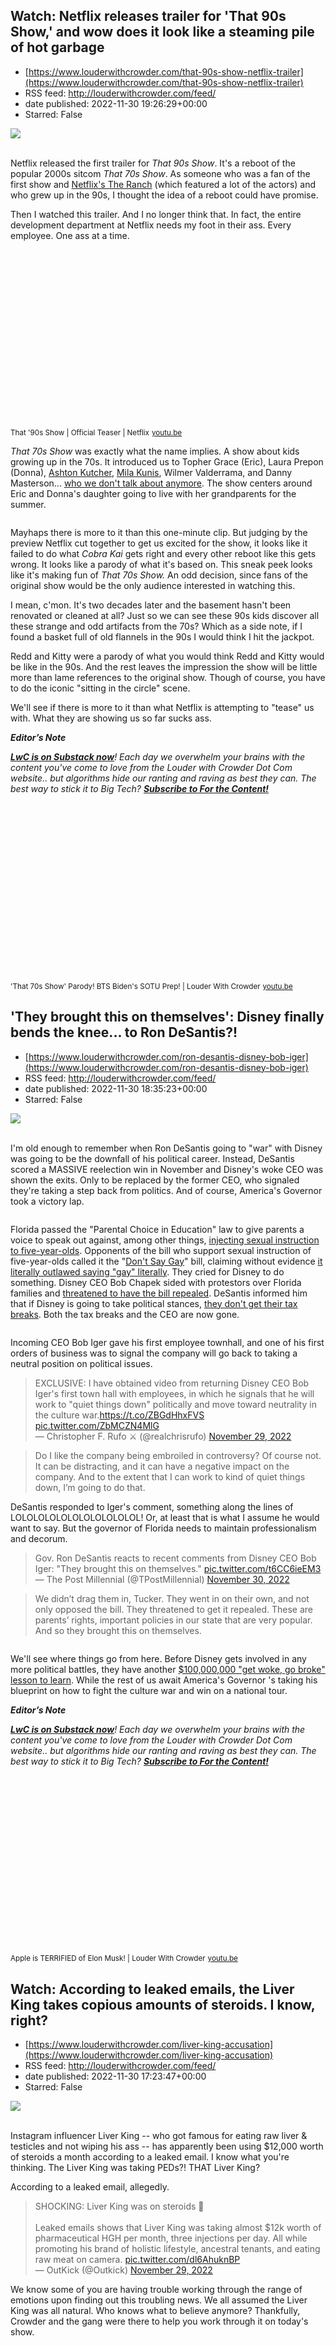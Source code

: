 ## Watch: Netflix releases trailer for 'That 90s Show,' and wow does it look like a steaming pile of hot garbage
 - [https://www.louderwithcrowder.com/that-90s-show-netflix-trailer](https://www.louderwithcrowder.com/that-90s-show-netflix-trailer)
 - RSS feed: http://louderwithcrowder.com/feed/
 - date published: 2022-11-30 19:26:29+00:00
 - Starred: False

<img src="https://www.louderwithcrowder.com/media-library/image.png?id=32237373&amp;width=1200&amp;height=800&amp;coordinates=20%2C0%2C4%2C0" /><br /><br /><p>Netflix released the first trailer for <em>That 90s Show</em>. It's a reboot of the popular 2000s sitcom <em>That 70s Show</em>.  As someone who was a fan of the first show and <a href="https://www.louderwithcrowder.com/ashton-kutchers-character-ranch-pro-life" target="_blank">Netflix's The Ranch</a> (which featured a lot of the actors) and who grew up in the 90s, I thought the idea of a reboot could have promise.</p><p>Then I watched this trailer. And I no longer think that. In fact, the entire development department at Netflix needs my foot in their ass. Every employee. One ass at a time.</p><p class="shortcode-media shortcode-media-youtube">
<span class="rm-shortcode" style="display: block; padding-top: 56.25%;"></span>
<small class="image-media media-caption">That '90s Show | Official Teaser | Netflix</small>
<small class="image-media media-photo-credit">
<a href="https://youtu.be/jOpoPPIRtdQ" target="_blank">youtu.be</a>
</small>
</p>
<p><em>That 70s Show</em> was exactly what the name implies. A show about kids growing up in the 70s. It introduced us to Topher Grace (Eric), Laura Prepon (Donna), <a href="https://www.louderwithcrowder.com/ashton-kutcher-spy-tiktok" target="_blank">Ashton Kutcher</a>, <a href="https://www.louderwithcrowder.com/mila-kunis-oscars-will-smith" target="_blank">Mila Kunis</a>, Wilmer Valderrama, and Danny Masterson... <a href="https://www.louderwithcrowder.com/danny-mastersons-publicist-worst-excuse-alleged-rapey-ways" target="_blank">who we don't talk about anymore</a>. The show centers around Eric and Donna's daughter going to live with her grandparents for the summer.</p><p class="shortcode-media shortcode-media-rebelmouse-image">
<img alt="" class="rm-shortcode" id="ff7c0" src="https://www.louderwithcrowder.com/media-library/image.gif?id=32237415&amp;width=980" />
</p>
<p>Mayhaps there is more to it than this one-minute clip. But judging by the preview Netflix cut together to get us excited for the show, it looks like it failed to do what <em>Cobra Kai</em> gets right and every other reboot like this gets wrong. It looks like a parody of what it's based on. This sneak peek looks like it's making fun of <em>That 70s Show. </em>An odd decision, since fans of the original show would be the only audience interested in watching this.</p><p>I mean, c'mon. It's two decades later and the basement hasn't been renovated or cleaned at all? Just so we can see these 90s kids discover all these strange and odd artifacts from the 70s? Which as a side note, if I found a basket full of old flannels in the 90s I would think I hit the jackpot.</p><p>Redd and Kitty were a parody of what you would think Redd and Kitty would be like in the 90s. And the rest leaves the impression the show will be little more than lame references to the original show. Though of course, you have to do the iconic "sitting in the circle" scene.</p><p>We'll see if there is more to it than what Netflix is attempting to "tease" us with. What they are showing us so far sucks ass.</p><p><p>
<em><strong>Editor’s Note</strong>
</em>
</p>
<p>
<em><strong><a href="https://lwcnewswire.substack.com/" target="_blank">LwC is on Substack now</a></strong>! Each day we overwhelm your brains with the content you've come to love from the Louder with Crowder Dot Com website.. but algorithms hide our ranting and raving as best they can. The best way to stick it to Big Tech? </em><strong><a href="https://lwcnewswire.substack.com/" target="_blank"><em>Subscribe to For the Content!</em></a></strong>
</p></p><p class="shortcode-media shortcode-media-youtube">
<span class="rm-shortcode" style="display: block; padding-top: 56.25%;"></span>
<small class="image-media media-caption">'That 70s Show' Parody! BTS Biden's SOTU Prep! | Louder With Crowder</small>
<small class="image-media media-photo-credit">
<a href="https://youtu.be/eHlpYUnKktk" target="_blank">youtu.be</a>
</small>
</p>

## 'They brought this on themselves': Disney finally bends the knee... to Ron DeSantis?!
 - [https://www.louderwithcrowder.com/ron-desantis-disney-bob-iger](https://www.louderwithcrowder.com/ron-desantis-disney-bob-iger)
 - RSS feed: http://louderwithcrowder.com/feed/
 - date published: 2022-11-30 18:35:23+00:00
 - Starred: False

<img src="https://www.louderwithcrowder.com/media-library/image.png?id=32236458&amp;width=1245&amp;height=700&amp;coordinates=0%2C0%2C0%2C118" /><br /><br /><p>I'm old enough to remember when Ron DeSantis going to "war" with Disney was going to be the downfall of his political career. Instead, DeSantis scored a MASSIVE reelection win in November and Disney's woke CEO was shown the exits. Only to be replaced by the former CEO, who signaled they're taking a step back from politics. And of course, America's Governor took a victory lap.</p><p class="shortcode-media shortcode-media-rebelmouse-image">
<img alt="" class="rm-shortcode" id="187e2" src="https://www.louderwithcrowder.com/media-library/image.gif?id=32236915&amp;width=980" />
</p>
<p>Florida passed the "Parental Choice in Education" law to give parents a voice to speak out against, among other things, <a href="https://www.louderwithcrowder.com/ron-desantis-disney-protests" target="_blank">injecting sexual instruction to five-year-olds</a>. Opponents of the bill who support sexual instruction of five-year-olds called it the "<a href="https://www.louderwithcrowder.com/ron-desantis-disney-phone-call" target="_blank">Don't Say Gay</a>" bill, claiming without evidence <a href="https://www.louderwithcrowder.com/search/?q=rubin+desantis" target="_blank">it literally outlawed saying "gay" literally</a>. They cried for Disney to do something. Disney CEO Bob Chapek sided with protestors over Florida families and <a href="https://www.louderwithcrowder.com/ron-desantis-disney-response" target="_blank">threatened to have the bill repealed</a>. DeSantis informed him that if Disney is going to take political stances, <a href="https://www.louderwithcrowder.com/ron-desantis-signs-disney-bill" target="_blank">they don't get their tax breaks</a>. Both the tax breaks and the CEO are now gone.</p><p class="shortcode-media shortcode-media-rebelmouse-image">
<img alt="" class="rm-shortcode" id="aa718" src="https://www.louderwithcrowder.com/media-library/image.gif?id=32236928&amp;width=980" />
</p>
<p>Incoming CEO Bob Iger gave his first employee townhall, and one of his first orders of business was to signal the company will go back to taking a neutral position on political issues. </p><div class="rm-embed embed-media"><blockquote class="twitter-tweet">EXCLUSIVE: I have obtained video from returning Disney CEO Bob Iger's first town hall with employees, in which he signals that he will work to "quiet things down" politically and move toward neutrality in the culture war.<a href="https://t.co/ZBGdHhxFVS">https://t.co/ZBGdHhxFVS</a> <a href="https://t.co/ZbMCZN4MlG">pic.twitter.com/ZbMCZN4MlG</a><br />— Christopher F. Rufo ⚔️ (@realchrisrufo) <a href="https://twitter.com/realchrisrufo/status/1597683598496526338?ref_src=twsrc%5Etfw">November 29, 2022</a></blockquote> </div><blockquote>Do I like the company being embroiled in controversy? Of course not. It can be distracting, and it can have a negative impact on the company. And to the extent that I can work to kind of quiet things down, I’m going to do that.</blockquote><p>DeSantis responded to Iger's comment, something along the lines of LOLOLOLOLOLOLOLOLOLOLOL! Or, at least that is what I assume he would want to say. But the governor of Florida needs to maintain professionalism and decorum.</p><div class="rm-embed embed-media"><blockquote class="twitter-tweet">Gov. Ron DeSantis reacts to recent comments from Disney CEO Bob Iger: "They brought this on themselves." <a href="https://t.co/t6CC6ieEM3">pic.twitter.com/t6CC6ieEM3</a><br />— The Post Millennial (@TPostMillennial) <a href="https://twitter.com/TPostMillennial/status/1597778995180773382?ref_src=twsrc%5Etfw">November 30, 2022</a></blockquote> </div><blockquote>We didn’t drag them in, Tucker. They went in on their own, and not only opposed the bill. They threatened to get it repealed. These are parents’ rights, important policies in our state that are very popular. And so they brought this on themselves.</blockquote><p class="shortcode-media shortcode-media-rebelmouse-image">
<img alt="" class="rm-shortcode" id="facfd" src="https://www.louderwithcrowder.com/media-library/image.gif?id=32237222&amp;width=980" />
</p>
<p>We'll see where things go from here. Before Disney gets involved in any more political battles, they have another <a href="https://www.louderwithcrowder.com/strange-world-box-office" target="_blank">$100,000,000 "get woke, go broke" lesson to learn</a>. While the rest of us await America's Governor 's taking his blueprint on how to fight the culture war and win on a national tour.</p><p><p>
<em><strong>Editor’s Note</strong>
</em>
</p>
<p>
<em><strong><a href="https://lwcnewswire.substack.com/" target="_blank">LwC is on Substack now</a></strong>! Each day we overwhelm your brains with the content you've come to love from the Louder with Crowder Dot Com website.. but algorithms hide our ranting and raving as best they can. The best way to stick it to Big Tech? </em><strong><a href="https://lwcnewswire.substack.com/" target="_blank"><em>Subscribe to For the Content!</em></a></strong>
</p></p><p class="shortcode-media shortcode-media-youtube">
<span class="rm-shortcode" style="display: block; padding-top: 56.25%;"></span>
<small class="image-media media-caption">Apple is TERRIFIED of Elon Musk! | Louder With Crowder</small>
<small class="image-media media-photo-credit">
<a href="https://youtu.be/jEM0W5MkXTo" target="_blank">youtu.be</a>
</small>
</p>

## Watch: According to leaked emails, the Liver King takes copious amounts of steroids. I know, right?
 - [https://www.louderwithcrowder.com/liver-king-accusation](https://www.louderwithcrowder.com/liver-king-accusation)
 - RSS feed: http://louderwithcrowder.com/feed/
 - date published: 2022-11-30 17:23:47+00:00
 - Starred: False

<img src="https://www.louderwithcrowder.com/media-library/image.png?id=32236188&amp;width=1245&amp;height=700&amp;coordinates=0%2C0%2C0%2C120" /><br /><br /><p>Instagram influencer Liver King -- who got famous for eating raw liver & testicles and not wiping his ass -- has apparently been using $12,000 worth of steroids a month according to a leaked email. I know what you're thinking. The Liver King was taking PEDs?! THAT Liver King?</p><p>According to a leaked email, allegedly.</p><div class="rm-embed embed-media"><blockquote class="twitter-tweet">SHOCKING: Liver King was on steroids 💉<br /><br />Leaked emails shows that Liver King was taking almost $12k worth of pharmaceutical HGH per month, three injections per day. All while promoting his brand of holistic lifestyle, ancestral tenants, and eating raw meat on camera. <a href="https://t.co/dl6AhuknBP">pic.twitter.com/dl6AhuknBP</a><br />— OutKick (@Outkick) <a href="https://twitter.com/Outkick/status/1597646061426061312?ref_src=twsrc%5Etfw">November 29, 2022</a></blockquote> </div><p>We know some of you are having trouble working through the range of emotions upon finding out this troubling news. We all assumed the Liver King was all natural. Who knows what to believe anymore? Thankfully, Crowder and the gang were there to help you work through it on today's show.<br /></p><p class="shortcode-media shortcode-media-youtube">
<span class="rm-shortcode" style="display: block; padding-top: 56.25%;"></span>
<small class="image-media media-caption">BALENCIAGA SCANDAL GOES DEEPER THAN YOU THINK! | Louder with Crowder</small>
<small class="image-media media-photo-credit">
<a href="https://youtu.be/UNJaa727Ty0?t=371" target="_blank">youtu.be</a>
</small>
</p>
<p>The leaked email <a href="https://generationiron.com/liver-king-steroid-cycle-leaked/" target="_blank">revealed he was on</a>: </p><ul><li>“IGF-1 LR – been taking this for a year”</li><li>“CJC w/ Imap – been taking this for a year”</li><li>“Ibutamoren – been taking this for 2 months”</li><li>“Omnitrope – been taking this for 6 weeks”</li><li>“Test cyp 0.6cc per week – cruise dose”</li><li>“Decca cyp 0.6cc per week – been taking this for 3 weeks”</li><li>“Winstrol 50mg / day (just started this) – been taking this for 3 weeks”</li></ul><p><p>
<em><strong>Editor’s Note</strong>
</em>
</p>
<p>
<em><strong><a href="https://lwcnewswire.substack.com/" target="_blank">LwC is on Substack now</a></strong>! Each day we overwhelm your brains with the content you've come to love from the Louder with Crowder Dot Com website.. but algorithms hide our ranting and raving as best they can. The best way to stick it to Big Tech? </em><strong><a href="https://lwcnewswire.substack.com/" target="_blank"><em>Subscribe to For the Content!</em></a></strong>
</p><br /></p>

## New York Times capes for pedos, claims YOU'RE the conspiracy theorist for thinking Balenciaga ad was gross
 - [https://www.louderwithcrowder.com/new-york-times-balenciaga](https://www.louderwithcrowder.com/new-york-times-balenciaga)
 - RSS feed: http://louderwithcrowder.com/feed/
 - date published: 2022-11-30 15:41:19+00:00
 - Starred: False

<img src="https://www.louderwithcrowder.com/media-library/image.png?id=32235492&amp;width=1245&amp;height=700&amp;coordinates=0%2C0%2C0%2C118" /><br /><br /><p>Balenciaga felt that little girls interacting with fetish gear were a great way to sell expensive couture. You may have been disgusted by it due to your having morals and a sense of decency. Turns out, according to the New York Times, you are only offended because you watch too much Fox News, hunt for people in pizza places, and are too much a rube to understand "art."</p><p>To recap, <a href="https://www.louderwithcrowder.com/balenciaga-cooper-kupp" target="_blank">Balenciaga released photos featuring children holding provocative Teddy Bear bags while </a><a href="https://www.louderwithcrowder.com/balenciaga-cooper-kupp">BDSM and alcohol props lined the bed</a>. They also released a second ad, where scattered on a cluttered desk <a href="https://www.foxnews.com/sports/super-bowl-mvp-cooper-kupp-slams-balenciaga-controversial-ad-campaign?intcmp=tw_fnc" target="_blank">there was a copy of United States v. Williams</a>. It's a Supreme Court case about distributing child pornography.</p><div class="rm-embed embed-media"><blockquote class="twitter-tweet">the brand "Balenciaga" just did a uh..... interesting... photoshoot for their new products recently which included a very purposely poorly hidden court document about 'virtual child porn'<br /><br />normal stuff <a href="https://t.co/zjMN5WhZ0s">pic.twitter.com/zjMN5WhZ0s</a><br />— shoe (@shoe0nhead) <a href="https://twitter.com/shoe0nhead/status/1594532715126202368?ref_src=twsrc%5Etfw">November 21, 2022</a></blockquote> </div><p>Gross, right? Only if you believe in QAnon according to the New York Times.</p><div class="rm-embed embed-media"><blockquote class="twitter-tweet">How the Balenciaga controversy has become one of the most explicit collisions of internet culture, politics, fashion and conspiracy theories to date. With ⁦<a href="https://twitter.com/VVFriedman?ref_src=twsrc%5Etfw">@VVFriedman</a>⁩ and ⁦<a href="https://twitter.com/jtes?ref_src=twsrc%5Etfw">@jtes</a>⁩ <a href="https://t.co/WoczAWlzLj">https://t.co/WoczAWlzLj</a><br />— Elizabeth Paton (@LizziePaton) <a href="https://twitter.com/LizziePaton/status/1597512045209042944?ref_src=twsrc%5Etfw">November 29, 2022</a></blockquote> </div><p>Feel free to click through if you want to give it traffic. But it can be summed up with the following lede: </p><blockquote>Two new Balenciaga campaigns ignited a firestorm that traveled from the internet to Fox News, fueled by allegations that the brand condoned child exploitation.</blockquote><p>It wasn't the photos exploiting children that fueled allegations the brand condoned exploiting children. It was Fox News. So sayeth the New York Times, to explain to the rubes what high art and fashion is. The copy of United States v. Williams was an unfortunate coincidence.</p><p>Or, it shows that at least one person working at the ad agency had a modicum of a conscience, and added it to the clutter knowing Balenciaga would miss it. They didn't miss the little girls holding bondage bears, though. They were all about those.</p><p>And the New York Times has their back, defending them against critics. It's not the photos that are the problem. It's YOU finding the photos promlemtic that's the problem. </p><p>To the New York Times, thinking child exploration, sexualizing children, and/or pedophilia are all bad things makes you no better than people who believe in QAnon.  And they wonder why so many Americans view the media as the enemy of the people.</p><p><p>
<em><strong>Editor’s Note</strong>
</em>
</p>
<p>
<em><strong><a href="https://lwcnewswire.substack.com/" target="_blank">LwC is on Substack now</a></strong>! Each day we overwhelm your brains with the content you've come to love from the Louder with Crowder Dot Com website.. but algorithms hide our ranting and raving as best they can. The best way to stick it to Big Tech? </em><strong><a href="https://lwcnewswire.substack.com/" target="_blank"><em>Subscribe to For the Content!</em></a></strong>
</p></p><p class="shortcode-media shortcode-media-youtube">
<span class="rm-shortcode" style="display: block; padding-top: 56.25%;"></span>
<small class="image-media media-caption">They're Reversing Reality... | Louder With Crowder</small>
<small class="image-media media-photo-credit">
<a href="https://youtu.be/faeOkB6zRNo" target="_blank">youtu.be</a>
</small>
</p>

## Balenciaga Scandal Goes Deeper than You Think
 - [https://www.louderwithcrowder.com/show-notes-balenciaga](https://www.louderwithcrowder.com/show-notes-balenciaga)
 - RSS feed: http://louderwithcrowder.com/feed/
 - date published: 2022-11-30 15:09:24+00:00
 - Starred: False

<img src="https://www.louderwithcrowder.com/media-library/image.png?id=32235428&amp;width=1245&amp;height=700&amp;coordinates=0%2C0%2C0%2C118" /><br /><br /><p>What Balenciaga did was gross and disgusting, but the company is part of the leftist RULE on pedophilia instead of the exception. We dig deep into the controversy. Also, neither Jim Carrey or Alyssa Milano can shut up about Elon Musk. And the Liver King does steroids. Who knew?</p><p class="shortcode-media shortcode-media-youtube">
<span class="rm-shortcode" style="display: block; padding-top: 56.25%;"></span>
<small class="image-media media-caption">🔴 LIVE Daily Show!!! | Louder with Crowder</small>
<small class="image-media media-photo-credit">
<a href="https://youtu.be/UNJaa727Ty0" target="_blank">youtu.be</a>
</small>
</p><p><strong>MISC</strong></p><ul><li><a href="https://www.louderwithcrowder.com/jim-carrey-leaves-twitter" rel="noopener noreferrer" target="_self" title="view post: Jim Carrey overacts in announcing he's leaving Twitter... with a creepy cartoon about a lighthouse keeper">Jim Carrey overacts in announcing he's leaving Twitter... with a creepy cartoon about a lighthouse keeper</a></li><li><a href="https://www.louderwithcrowder.com/alyssa-milano-elon-musk-hunger" rel="noopener noreferrer" target="_self" title="view post: Alyssa Milano lashes out at Elon Musk (again) for not solving world hunger when she should be mad at her friends in the UN">Alyssa Milano lashes out at Elon Musk (again) for not solving world hunger when she should be mad at her friends in the UN</a></li><li><a href="https://www.insider.com/biden-official-charged-theft-vera-bradley-suitcase-from-airport-2022-11" rel="noopener noreferrer" target="_blank">A Biden administration official is on leave after they were charged with stealing a Vera Bradley suitcase worth over $2,000 from a Minnesota airport</a></li></ul><p><strong>BALENCIAGA SCANDAL EXPLAINED</strong></p><ul><li><a href="https://www.louderwithcrowder.com/balenciaga-cooper-kupp" rel="noopener noreferrer" target="_self" title="view post: Super Bowl MVP unloads on Balenciaga over kiddie-porn-themed ad (Kim Kardashian... not so much)">Super Bowl MVP unloads on Balenciaga over kiddie-porn-themed ad (Kim Kardashian... not so much)</a></li><li><a href="https://nypost.com/2022/11/22/balenciaga-pulls-controversial-bear-ads-amid-child-abuse-fears/" rel="noopener noreferrer" target="_blank">Balenciaga pulls controversial bear ads amid child abuse fears</a></li><li><a href="https://nypost.com/2022/11/22/balenciaga-pulls-controversial-bear-ads-amid-child-abuse-fears/" rel="noopener noreferrer" target="_blank"></a><a href="https://www.dailymail.co.uk/news/article-11478251/Balenciaga-campaign-features-book-Belgian-Michael-Borremans-known-depicting-naked-kids.html" rel="noopener noreferrer" target="_blank">Just another coincidence? Photos from scrapped Balenciaga campaign feature book by artist whose works include castrated toddlers... after bondage teddy bears fiasco and hidden child porn docs</a></li><li><a href="https://www.washingtonpost.com/theater-dance/2022/11/23/downstate-bruce-norris-pedophiles/?utm_campaign=wp_main&amp;utm_medium=social&amp;utm_source=twitter" rel="noopener noreferrer" target="_blank">‘Downstate’ is a play about pedophiles. It’s also brilliant.</a></li></ul><p><p>
<em><strong>Editor’s Note</strong>
</em>
</p>
<p>
<em><strong><a href="https://lwcnewswire.substack.com/" target="_blank">LwC is on Substack now</a></strong>! Each day we overwhelm your brains with the content you've come to love from the Louder with Crowder Dot Com website.. but algorithms hide our ranting and raving as best they can. The best way to stick it to Big Tech? </em><strong><a href="https://lwcnewswire.substack.com/" target="_blank"><em>Subscribe to For the Content!</em></a></strong>
</p></p>

## Ron DeSantis sends strongest signal about running for president yet with announcement of February 2023 date
 - [https://www.louderwithcrowder.com/ron-desantis-book](https://www.louderwithcrowder.com/ron-desantis-book)
 - RSS feed: http://louderwithcrowder.com/feed/
 - date published: 2022-11-30 14:32:57+00:00
 - Starred: False

<img src="https://www.louderwithcrowder.com/media-library/image.png?id=32235113&amp;width=1245&amp;height=700&amp;coordinates=0%2C0%2C6%2C0" /><br /><br /><p>You may have heard America's Governor Ron DeSantis is considering a run for president. Or, more specifically, you may have heard that conservatives are hoping he's going to run, and are projecting our hopes and dreams onto him.</p><div class="rm-embed embed-media"><blockquote class="twitter-tweet">Note how there's nothing about quasi-celeb drama or fringe sideshow acts, and no rube-bait performance art like...I dunno, reading the Constitution.<br /><br />A serious, firm focus on real issues.<br /><br />This is how 2024 will be decided.<br /><br />Serious > Circus <a href="https://t.co/2XW2bZvUMo">https://t.co/2XW2bZvUMo</a><br />— Kurt Schlichter (@KurtSchlichter) <a href="https://twitter.com/KurtSchlichter/status/1597633102146256897?ref_src=twsrc%5Etfw">November 29, 2022</a></blockquote> </div><p>DeSantis <a href="https://www.louderwithcrowder.com/ron-desantis-pennssylvania-speech" target="_blank">sounds like a candidate</a>. <a href="https://www.louderwithcrowder.com/desantis-wife-run-president-2024" target="_blank">His wife is on board</a>. <a href="https://www.louderwithcrowder.com/ron-desantis-victory-speech" target="_blank">He has a record to run on</a>. Whether he does or not? Maybe his new book being released on February 28, 2023 will lend some clues. "The Courage to Be Free: Florida's Blueprint for America's Revival." <br /></p><p>It is an <em>autobiography</em> that is also said to <em>highlight</em> DeSantis' "<em>bold, substantial policy achievements,"</em> and how those achievements in Florida are a blueprint for achievements that could be achieved... in America.</p><blockquote>What Florida has done is establish a blueprint for governance that has produced tangible results while serving as a rebuke to the entrenched elites who have driven our nation into the ground. Florida is proof positive that we, the people, are not powerless in the face of these elites.</blockquote><p>Oh, and the announcement of this book, written by an author who is highly considered to be considering a run to become the Republican presidential nominee, was <a href="https://www.foxnews.com/politics/blueprint-2024-desantis-pens-book-going-after-entrenched-elites-presidential-speculation-swirls" target="_blank">given to FOX NEWS as an exclusive</a>.</p><p class="shortcode-media shortcode-media-rebelmouse-image">
<img alt="" class="rm-shortcode" id="3e559" src="https://www.louderwithcrowder.com/media-library/image.gif?id=32235214&amp;width=980" />
</p>
<p>I understand that some of the rules have changed, but some are still standards. One is that when someone who is rumored to be considering a run for higher office announces a policy-based book it's a) a clear sign they are running for higher office (See <em>Pence, Mike</em>) unless something happens (see <em>Cuomo, Andrew</em>), and b) the person rumored to be considering a run for higher office KNOWS IT SENDS THE SIGN THEY ARE RUNNING.</p><p>Every move DeSantis is making is a signal to supporters, donors, and other officials that he is running for president. And while he should stick to his own timeframe I'm sure has been meticulously plotted, he HAS to run this cycle. DeSantis can't string supporters along like this and think he's going to come back in four years.</p><p>Everyone loves DeSantis now. Your humble narrator included. None of us know what 2024 is going to look like, let alone 2028. Time moves on, and so do the voters.</p><p><p>
<em><strong>Editor’s Note</strong>
</em>
</p>
<p>
<em><strong><a href="https://lwcnewswire.substack.com/" target="_blank">LwC is on Substack now</a></strong>! Each day we overwhelm your brains with the content you've come to love from the Louder with Crowder Dot Com website.. but algorithms hide our ranting and raving as best they can. The best way to stick it to Big Tech? </em><strong><a href="https://lwcnewswire.substack.com/" target="_blank"><em>Subscribe to For the Content!</em></a></strong>
</p></p><p class="shortcode-media shortcode-media-youtube">
<span class="rm-shortcode" style="display: block; padding-top: 56.25%;"></span>
<small class="image-media media-caption">China Vs. Canada - Who Does Communism Best?! | Louder With Crowder</small>
<small class="image-media media-photo-credit">
<a href="https://youtu.be/sEqjIamq-mc" target="_blank">youtu.be</a>
</small>
</p>

## Alyssa Milano lashes out at Elon Musk (again) for not solving world hunger when she should be mad at her friends in the UN
 - [https://www.louderwithcrowder.com/alyssa-milano-elon-musk-hunger](https://www.louderwithcrowder.com/alyssa-milano-elon-musk-hunger)
 - RSS feed: http://louderwithcrowder.com/feed/
 - date published: 2022-11-30 13:47:23+00:00
 - Starred: False

<img src="https://www.louderwithcrowder.com/media-library/image.png?id=32234978&amp;width=1245&amp;height=700&amp;coordinates=0%2C85%2C0%2C33" /><br /><br /><p>
	Former actress and current Twitter user Alyssa Milano still refuses to calm down about Elon Musk buying Twitter. She took her crusade to 
	<em>The View</em>, the most trusted name in low-information, shrill harpery.
</p><p>
	Quick recap, Milano <a href="https://www.louderwithcrowder.com/alyssa-milano-tesla" target="_blank">got owned HARD in announcing</a> she was getting rid of her Tesla. So much so, <a href="https://www.louderwithcrowder.com/alyssa-milano-cat" target="_blank">she shared some personal information about herself by accident</a>. The former actress is now the face of the anti-Elon Resistance, and she has many a grievance. At the top of the list, Elon bought Twitter instead of using his money to solve world hunger. That's something he could have done by *check notes* giving a non-profit $40 billion.
</p><div class="rm-embed embed-media"><blockquote class="twitter-tweet">
		Hysterical liberal activist Alyssa Milano claims 
		<a href="https://twitter.com/elonmusk?ref_src=twsrc%5Etfw">@elonmusk</a> "bought Twitter to destroy it."<br />
		Says if he wanted to "change the world," he would have given the $40 billion to her via UNICEF. "There would be no hunger," she proclaims.
		<br />
		Whoopi says he can pull that out of his pocket. 
		<a href="https://t.co/kzniRVLwmp">pic.twitter.com/kzniRVLwmp</a><br />
		— Nicholas Fondacaro (@NickFondacaro) 
		<a href="https://twitter.com/NickFondacaro/status/1597636786632761344?ref_src=twsrc%5Etfw">November 29, 2022</a>
</blockquote></div><p>
	Here's the problem with Milano's new line of derp. Elon WANTED to solve world hunger, and it would have only cost him $6 billion.
</p><p>
	Musk <a href="https://www.louderwithcrowder.com/elon-musk-fix-global-hunger" target="_blank">was approached about doing so by the UN</a> -- on Twitter, obvi -- but they refused to accept Elon's terms of providing an accounting of how the money would be used to solve world hunger.
</p><div class="rm-embed embed-media"><blockquote class="twitter-tweet">
		But it must be open source accounting, so the public sees precisely how the money is spent.
		<br />
		— Elon Musk (@elonmusk) 
		<a href="https://twitter.com/elonmusk/status/1454809318356750337?ref_src=twsrc%5Etfw">October 31, 2021</a>
</blockquote></div><p>
	There was also the time 
	<a href="https://www.louderwithcrowder.com/elon-musk-un-peacekeeper" target="_blank">UN Peacekeepers would (allegedly) exchange sandwiches</a> for oral sex from malnourished nine-year-olds.
</p><div class="rm-embed embed-media"><blockquote class="twitter-tweet">
		What happened here? 
		<a href="https://t.co/WWfbZURtdh">https://t.co/WWfbZURtdh</a><br />
		— Elon Musk (@elonmusk) 
		<a href="https://twitter.com/elonmusk/status/1454930023966773249?ref_src=twsrc%5Etfw">October 31, 2021</a>
</blockquote></div><p><a href="https://www.express.co.uk/news/world/627783/Starving-children-as-young-as-NINE-forced-to-give-UN-officials-oral-sex-to-get-food/amp" target="_blank">According to the article</a>, in 2015, French "peacekeepers" failed to act on accusations of sexual abuse. It took<em> "almost a year for UN staff to respond to allegations of rape by six children."</em> One child reported he had been <em>"orally and anally raped."</em></p><p>In 2017, the New York Times <a href="https://www.nytimes.com/2017/01/06/world/africa/french-peacekeepers-un-sexual-abuse-case-central-african-republic.html" target="_blank">reported that no charges were brought.</a></p><p>Elon Musk can solve world hunger AND return free speech to Twitter. He has the money to do both. On the hunger front, he just wants an honest accounting of how the money is being spent and a pledge that the people distributing the food aren't going to have sex with children. Both those terms are fair.</p><p>If Alyssa is concerned about world hunger, she should work with Elon Musk and not be mean about him on television. </p><p><p>
<em><strong>Editor’s Note</strong>
</em>
</p>
<p>
<em><strong><a href="https://lwcnewswire.substack.com/" target="_blank">LwC is on Substack now</a></strong>! Each day we overwhelm your brains with the content you've come to love from the Louder with Crowder Dot Com website.. but algorithms hide our ranting and raving as best they can. The best way to stick it to Big Tech? </em><strong><a href="https://lwcnewswire.substack.com/" target="_blank"><em>Subscribe to For the Content!</em></a></strong>
</p></p><p class="shortcode-media shortcode-media-youtube">
<span class="rm-shortcode" style="display: block; padding-top: 56.25%;"></span>
<small class="image-media media-caption">Apple & The White House are TERRIFIED of Elon Musk! | Louder With Crowder</small>
<small class="image-media media-photo-credit">
<a href="https://youtu.be/jEM0W5MkXTo" target="_blank">youtu.be</a>
</small>
</p>

## Jim Carrey overacts in announcing he's leaving Twitter... with a creepy cartoon about a lighthouse keeper
 - [https://www.louderwithcrowder.com/jim-carrey-leaves-twitter](https://www.louderwithcrowder.com/jim-carrey-leaves-twitter)
 - RSS feed: http://louderwithcrowder.com/feed/
 - date published: 2022-11-30 13:07:22+00:00
 - Starred: False

<img src="https://www.louderwithcrowder.com/media-library/image.png?id=32234830&amp;width=1200&amp;height=600&amp;coordinates=0%2C0%2C0%2C198" /><br /><br /><p>Former actor and professional Twitter user Jim Carrey announced he's leaving Twitter. Which I guess just makes him... unemployed? The last performance of his that stands out is the one where he virtue signaled about guns after playing a character in <em>Kick-Ass 2</em> that killed a lot of people with guns. Now he's leaving Twitter, and why he didn't say his specific reason, we can guess.</p><p class="shortcode-media shortcode-media-rebelmouse-image">
<img alt="" class="rm-shortcode" id="f9410" src="https://www.louderwithcrowder.com/media-library/image.gif?id=32234862&amp;width=980" />
</p>
<p>If you read the terms of service of your Twitter account, it states you are unable to leave Twitter without announcing to the world you are leaving Twitter. You just can't, like, you know, stop using Twitter. You have to declare you're leaving Twitter ON Twitter and hope you trend for it on Twitter. Jim Carrey is trending right now for announcing his departure with a creepy cartoon of a lighthouse keeper. It wouldn't be Jim Carrey if there wasn't overacting involved.</p><div class="rm-embed embed-media"><blockquote class="twitter-tweet">I’m leaving Twitter, but 1st here’s a cartoon I made with my friend Jimmy Hayward. It’s based on my painting of a crazy old Lighthouse Keeper, standing naked in a storm, summoning the angels and shining his lamp to guide us through a treacherous night. I love you all so much! ;^j <a href="https://t.co/Cqmp74A87r">pic.twitter.com/Cqmp74A87r</a><br />— Jim Carrey (@JimCarrey) <a href="https://twitter.com/JimCarrey/status/1597702120740093952?ref_src=twsrc%5Etfw">November 29, 2022</a></blockquote> </div><p>Maybe the "treacherous night" is Elon <a href="https://www.louderwithcrowder.com/ron-desantis-apple-elon-musk" target="_blank">allowing opposing viewpoints on Twitter</a>. I know how much progressives hate that. And the lighthouse keepers are the brave celebrities who are either boycotting Twitter or <a href="https://www.louderwithcrowder.com/alyssa-milano-cat" target="_blank">announcing they are remaining to</a>, quote, "fight." </p><p>I don't know what the f*ck this is supposed to be:</p><p class="shortcode-media shortcode-media-rebelmouse-image">
<img alt="" class="rm-shortcode" id="ee5b3" src="https://www.louderwithcrowder.com/media-library/image.png?id=32234929&amp;width=980" />
</p>
<p>Friends, you may find yourself standing at a crossroads in life. You have two options between two Canadian-born American Icons to emulate. You can be Jim Carrey. Or you can <a href="https://www.louderwithcrowder.com/william-shatner-elon-musk-twitter" target="_blank">be William Shatner</a>. Be Shatner. He announced he's staying on Twitter, if for no other reason than to make fun of people like Jim Carrey making dramatic exits.</p><p><p>
<em><strong>Editor’s Note</strong>
</em>
</p>
<p>
<em><strong><a href="https://lwcnewswire.substack.com/" target="_blank">LwC is on Substack now</a></strong>! Each day we overwhelm your brains with the content you've come to love from the Louder with Crowder Dot Com website.. but algorithms hide our ranting and raving as best they can. The best way to stick it to Big Tech? </em><strong><a href="https://lwcnewswire.substack.com/" target="_blank"><em>Subscribe to For the Content!</em></a></strong>
</p></p><p class="shortcode-media shortcode-media-youtube">
<span class="rm-shortcode" style="display: block; padding-top: 56.25%;"></span>
<small class="image-media media-caption">Apple & The White House are TERRIFIED of Elon Musk! | Louder With Crowder</small>
<small class="image-media media-photo-credit">
<a href="https://youtu.be/jEM0W5MkXTo" target="_blank">youtu.be</a>
</small>
</p>
